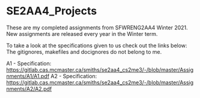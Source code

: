 # SE2AA4_Projects
These are my completed assignments from SFWRENG2AA4 Winter 2021. New assignments are released every year in the Winter term. 

To take a look at the specifications given to us check out the links below:
The gitignores, makefiles and docignores do not belong to me.

A1 - Specification: https://gitlab.cas.mcmaster.ca/smiths/se2aa4_cs2me3/-/blob/master/Assignments/A1/A1.pdf
A2 - Specification: https://gitlab.cas.mcmaster.ca/smiths/se2aa4_cs2me3/-/blob/master/Assignments/A2/A2.pdf
